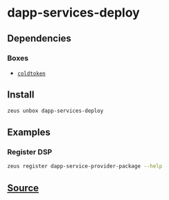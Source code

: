
dapp-services-deploy
====================







## Dependencies
### Boxes
* [`coldtoken`](coldtoken.md)




## Install
```bash
zeus unbox dapp-services-deploy
```
## Examples
### Register DSP 
```bash
zeus register dapp-service-provider-package --help
```











## [Source](https://github.com/liquidapps-io/zeus-sdk/tree/master/boxes/groups/dapp-network/dapp-services-deploy)